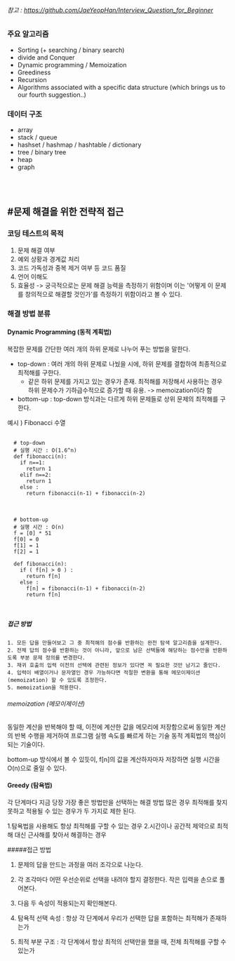 ###### 참고 : https://github.com/JaeYeopHan/Interview_Question_for_Beginner


### 주요 알고리즘
  - Sorting (+ searching / binary search)
  - divide and Conquer
  - Dynamic programming / Memoization
  - Greediness
  - Recursion
  - Algorithms associated with a specific data structure (which brings us to our fourth suggestion..)

### 데이터 구조
  - array
  - stack / queue
  - hashset / hashmap / hashtable / dictionary
  - tree / binary tree
  - heap
  - graph
</br>
</br>

#문제 해결을 위한 전략적 접근
----------------------------
### 코딩 테스트의 목적
   1. 문제 해결 여부
   2. 예외 상황과 경계값 처리
   3. 코드 가독성과 중복 제거 여부 등 코드 품질
   4. 언어 이해도
   5. 효율성
 -> 궁극적으로는 문제 해결 능력을 측정하기 위함이며 이는 '어떻게 이 문제를 창의적으로 해결할 것인가'를 측정하기 위함이라고 볼 수 있다.
 
### 해결 방법 분류
#### Dynamic Programming (동적 계획법)
  복잡한 문제를 간단한 여러 개의 하위 문제로 나누어 푸는 방법을 말한다.
  * top-down : 여러 개의 하위 문제로 나눴을 시에, 하위 문제를 결합하여 최종적으로 최적해를 구한다.
    - 같은 하위 문제를 가지고 있는 경우가 존재. 최적해를 저장해서 사용하는 경우 하위 문제수가 기하급수적으로 증가할 때 유용. -> memoization이라 함
  * bottom-up : top-down 방식과는 다르게 하위 문제들로 상위 문제의 최적해를 구한다.
  
  예시 ) Fibonacci 수열
  <pre>
  <code>
  # top-down
  # 실행 시간 : O(1.6^n)
  def fibonacci(n):
    if n==1:
      return 1
    elif n==2:
      return 1
    else :
      return fibonacci(n-1) + fibonacci(n-2)
  </code>

  <code>
  # bottom-up
  # 실행 시간 : O(n)
  f = [0] * 51
  f[0] = 0
  f[1] = 1
  f[2] = 1
  
  def fibonacci(n):
    if ( f[n] > 0 ) :
      return f[n]
    else :
      f[n] = fibonacci(n-1) + fibonacci(n-2)
      return f[n]
   </code>
   </pre>
  
  ##### 접근 방법
    1. 모든 답을 만들어보고 그 중 최적해의 점수를 반환하는 완전 탐색 알고리즘을 설계한다.
    2. 전체 답의 점수를 반환하는 것이 아니라, 앞으로 남은 선택들에 해당하는 점수만을 반환하도록 부분 문제 정의를 변경한다.
    3. 재귀 호출의 입력 이전의 선택에 관련된 정보가 있다면 꼭 필요한 것만 남기고 줄인다.
    4. 입력이 배열이거나 문자열인 경우 가능하다면 적절한 변환을 통해 메모이제이션(memoization) 할 수 있도록 조정한다.
    5. memoization을 적용한다.
    
  ###### memoization (메모이제이션)
  동일한 계산을 반복해야 할 때, 이전에 계산한 값을 메모리에 저장함으로써 동일한 계산의 반복 수행을 제거하여 프로그램 실행 속도를 빠르게 하는 기술
  동적 계획법의 핵심이 되는 기술이다.
    
  bottom-up 방식에서 볼 수 있듯이,  f[n]의 값을 계산하자마자 저장하면 실행 시간을 O(n)으로 줄일 수 있다.
  
#### Greedy (탐욕법)
  각 단계마다 지금 당장 가장 좋은 방법만을 선택하는 해결 방법
  많은 경우 최적해를 찾지 못하고 적용될 수 있는 경우가 두 가지로 제한 된다.
    
  1.탐욕법을 사용해도 항상 최적해를 구할 수 있는 경우
  2.시간이나 공간적 제약으로 최적해 대신 근사해를 찾아서 해결하는 경우
    
  #####접근 방법
  1. 문제의 답을 만드는 과정을 여러 조각으로 나눈다.
  2. 각 조각마다 어떤 우선순위로 선택을 내려야 할지 결정한다. 작은 입력을 손으로 풀어본다.
  3. 다음 두 속성이 적용되는지 확인해본다.
    
  1. 탐욕적 선택 속성 : 항상 각 단계에서 우리가 선택한 답을 포함하는 최적해가 존재하는가
  2. 최적 부분 구조 : 각 단계에서 항상 최적의 선택만을 했을 때, 전체 최적해를 구할 수 있는가
 
    


